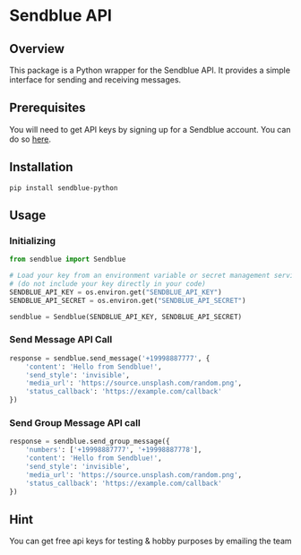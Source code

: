 # Sendblue API

## Overview

This package is a Python wrapper for the Sendblue API. It provides a simple interface for sending and receiving messages.

## Prerequisites

You will need to get API keys by signing up for a Sendblue account. You can do so [here](https://sendblue.co/).

## Installation

`pip install sendblue-python`

## Usage

### Initializing

```python
from sendblue import Sendblue

# Load your key from an environment variable or secret management service
# (do not include your key directly in your code)
SENDBLUE_API_KEY = os.environ.get("SENDBLUE_API_KEY")
SENDBLUE_API_SECRET = os.environ.get("SENDBLUE_API_SECRET")

sendblue = Sendblue(SENDBLUE_API_KEY, SENDBLUE_API_SECRET)
```

### Send Message API Call

```python
response = sendblue.send_message('+19998887777', {
    'content': 'Hello from Sendblue!',
    'send_style': 'invisible',
    'media_url': 'https://source.unsplash.com/random.png',
    'status_callback': 'https://example.com/callback'
})
```

### Send Group Message API call

```python
response = sendblue.send_group_message({
    'numbers': ['+19998887777', '+19998887778'],
    'content': 'Hello from Sendblue!',
    'send_style': 'invisible',
    'media_url': 'https://source.unsplash.com/random.png',
    'status_callback': 'https://example.com/callback'
})
```

## Hint

You can get free api keys for testing & hobby purposes by emailing the team

